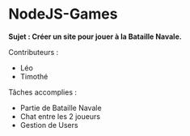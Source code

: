 # NodeJS-Games

**Sujet : Créer un site pour jouer à la Bataille Navale.**

Contributeurs :

- Léo
- Timothé

Tâches accomplies :

- Partie de Bataille Navale
- Chat entre les 2 joueurs
- Gestion de Users